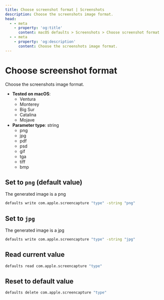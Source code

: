 ```yaml
---
title: Choose screenshot format | Screenshots
description: Choose the screenshots image format.
head:
  - - meta
    - property: 'og:title'
      content: macOS defaults > Screenshots > Choose screenshot format
  - - meta
    - property: 'og:description'
      content: Choose the screenshots image format.
---
```


# Choose screenshot format

Choose the screenshots image format.

<!-- break lists -->

- **Tested on macOS**:
  - Ventura
  - Monterey
  - Big Sur
  - Catalina
  - Mojave
- **Parameter type**: string
  - png
  - jpg
  - pdf
  - psd
  - gif
  - tga
  - tiff
  - bmp

## Set to `png` (default value)

The generated image is a png

```bash
defaults write com.apple.screencapture "type" -string "png"
```

## Set to `jpg`

The generated image is a jpg

```bash
defaults write com.apple.screencapture "type" -string "jpg"
```

## Read current value

```bash
defaults read com.apple.screencapture "type"
```

## Reset to default value

```bash
defaults delete com.apple.screencapture "type"
```
